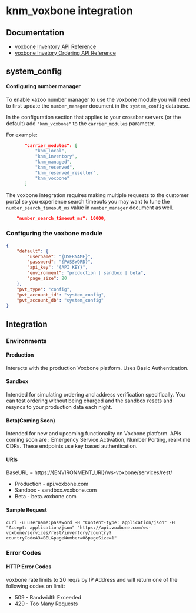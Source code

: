 
# knm_voxbone integration

## Documentation
* [voxbone Inventory API Reference](https://docs.voxbone.com/#/reference/inventory)
* [voxbone Invetory Ordering API Reference](https://docs.voxbone.com/#/reference/ordering/get-update-or-delete-carts/list-number-inventory)

## system_config
#### Configuring number manager

To enable kazoo number manager to use the voxbone module you will need to first update the `number_manager` document in the `system_config` database.

In the configuration section that applies to your crossbar servers (or the default) add `"knm_voxbone"` to the `carrier_modules` parameter.

For example:

```json
       "carrier_modules": [
           "knm_local",
           "knm_inventory",
           "knm_managed",
           "knm_reserved",
           "knm_reserved_reseller",
           "knm_voxbone"
       ]
```

The voxbone integration requires making multiple requests to the customer portal so you experience search timeouts you may want to tune the `number_search_timeout_ms` value in `number_manager` document as well.

```json
    "number_search_timeout_ms": 10000,
```

### Configuring the voxbone module
```json
{
    "default": {
        "username": "{USERNAME}",
        "password": "{PASSWORD}",
        "api_key": "{API KEY}",
        "environment": "production | sandbox | beta",
        "page_size": 20
    },
    "pvt_type": "config",
    "pvt_account_id": "system_config",
    "pvt_account_db": "system_config"
}
```

## Integration
### Environments

#### Production
Interacts with the production Voxbone platform. Uses Basic Authentication.

#### Sandbox
Intended for simulating ordering and address verification specifically. You can test ordering without being charged and the sandbox resets and resyncs to your production data each night.

#### Beta(Coming Soon)
Intended for new and upcoming functionality on Voxbone platform. APIs coming soon are : Emergency Service Activation, Number Porting, real-time CDRs. These endpoints use key based authentication.


#### URIs

BaseURL = https://{ENVIRONMENT_URI}/ws-voxbone/services/rest/

* Production - api.voxbone.com
* Sandbox - sandbox.voxbone.com
* Beta - beta.voxbone.com

#### Sample Request

```shell
curl -u username:password -H "Content-type: application/json" -H "Accept: application/json" "https://api.voxbone.com/ws-voxbone/services/rest/inventory/country?countryCodeA3=BEL&pageNumber=0&pageSize=1"

```


### Error Codes
#### HTTP Error Codes

voxbone rate limits to 20 req/s by IP Address and will return one of the following codes on limit:

* 509 - Bandwidth Exceeded
* 429 - Too Many Requests
